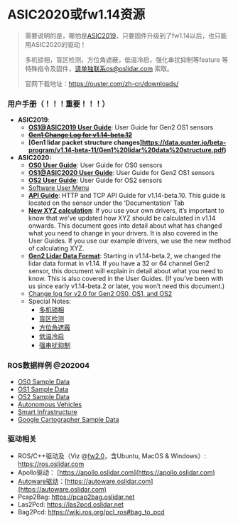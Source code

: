 # ASIC2020或fw1.14资源

> 需要说明的是，哪怕是[ASIC2019](/asic2019)，只要固件升级到了fw1.14以后，也只能用ASIC2020的驱动！
>
> 多机锁相，盲区检测，方位角遮蔽，低温冷启，强化串扰抑制等feature 等特殊指令及固件，请单独联系os@oslidar.com 索取。
>
> 官网下载地址：https://ouster.com/zh-cn/downloads/

### 用户手册（！！！重要！！！）

- **ASIC2019**:
  - **[OS1@ASIC2019 User Guide](https://data.ouster.io/beta-program/v1.14-beta-12/OS1-Gen1-User-Guide-v1.14.0-beta.12.pdf)**: User Guide for Gen2 OS1 sensors
  - ~~**[Gen1 Change Log  for v1.14-beta.12](https://go.ouster.io/cs/c/?cta_guid=e16f8dbc-94ab-4b14-ab0d-c65813b3a36c&placement_guid=725df4e2-a148-44ba-ba92-1fe4c0b8008b&portal_id=5054152&canon=https%3A%2F%2Fgo.ouster.io%2Fbeta-program%2Fbeta-10%2F&redirect_url=APefjpFkJK3tyYeakvqGLiR6TIj0F6Ah7-mqaOK3QR1ofTlg4lWIcMdkiW4bkVRfZlQWwA0joxIZFpLAjl9CGzXqEbasRX0gfF5RX7mCRX2GcObSQh3aEMC6CRUhWDkNCYWxiSWX6Fei7E1B5bhniPGZIj0syJv8N9OTxCnpWcUB6jwfJ3is-x_Am4gfQsYO6I5L2NpTqmYqHdl4Ft9EX_neyT3G_dGmOw&click=72d5a18d-3eb3-423c-a344-98fe8e17573b&hsutk=7b1c51587557cc04d5a9038ba7ea88b3&signature=AAH58kGA65kfie3pT-Vn7bfr6GeSO34Q0Q&pageId=29569243223&__hstc=82216777.7b1c51587557cc04d5a9038ba7ea88b3.1601731472859.1601731472859.1601731472859.1&__hssc=82216777.1.1601731472859&__hsfp=432711229&contentType=landing-page)**~~
  - **[Gen1 lidar packet structure changes]https://data.ouster.io/beta-program/v1.14-beta-11/Gen1%20lidar%20data%20structure.pdf)**
- **ASIC2020:**
  - **[OS0 User Guide](https://data.ouster.io/downloads/hardware-user-manual/hardware-user-manual-revc-os0.pdf?__hstc=34987006.3b498ee11237b4e28da832cc795fa6b7.1603177544769.1606967208102.1607045278647.6&__hssc=34987006.1.1607045278647&__hsfp=3202914155)**: User Guide for OS0 sensors
  - **[OS1@ASIC2020 User Guide](https://data.ouster.io/downloads/hardware-user-manual/hardware-user-manual-revc-os1.pdf?__hstc=34987006.3b498ee11237b4e28da832cc795fa6b7.1603177544769.1606967208102.1607045278647.6&__hssc=34987006.1.1607045278647&__hsfp=3202914155)**: User Guide for Gen2 OS1 sensors
  - **[OS2 User Guide](https://data.ouster.io/downloads/hardware-user-manual/hardware-user-manual-revc-os2.pdf?__hstc=34987006.3b498ee11237b4e28da832cc795fa6b7.1603177544769.1606967208102.1607045278647.6&__hssc=34987006.1.1607045278647&__hsfp=3202914155)**: User Guide for OS2 sensors
  - [Software User Menu](https://data.ouster.io/downloads/software-user-manual/software-user-manual-v2p0.pdf?__hstc=34987006.3b498ee11237b4e28da832cc795fa6b7.1603177544769.1606967208102.1607045278647.6&__hssc=34987006.1.1607045278647&__hsfp=3202914155)
  - **[API Guide](https://data.ouster.io/downloads/tcp-http-api-manual/api-manual-v2p0.pdf?__hstc=34987006.3b498ee11237b4e28da832cc795fa6b7.1603177544769.1606967208102.1607045278647.6&__hssc=34987006.1.1607045278647&__hsfp=3202914155)**: HTTP and TCP API Guide for v1.14-beta.10. This guide is located on the sensor under the ‘Documentation’ Tab
  - **[New XYZ calculation](https://data.ouster.io/beta-program/v1.14-beta-11/New%20lidar%20range%20data%20to%20XYZ.pdf)**: If you use your own drivers, it’s important to know that we’ve updated how XYZ should be calculated in v1.14 onwards. This document goes into detail about what has changed what you need to change in your drivers. It is also covered in the User Guides. If you use our example drivers, we use the new method of calculating XYZ.
  - **[Gen2 Lidar Data Format](https://data.ouster.io/beta-program/v1.14-beta-11/Gen2%20lidar%20data%20structure.pdf)**: Starting in v1.14-beta.2, we changed the lidar data format in v1.14. If you have a 32 or 64 channel Gen2 sensor, this document will explain in detail about what you need to know. This is also covered in the User Guides. (If you’ve been with us since early v1.14-beta.2 or later, you won’t need this document.)
  - [Change log for v2.0 for Gen2 OS0, OS1, and OS2](https://data.ouster.io/downloads/changelog/changelog-v2p0.pdf?__hstc=34987006.3b498ee11237b4e28da832cc795fa6b7.1603177544769.1606967208102.1607045278647.6&__hssc=34987006.1.1607045278647&__hsfp=3202914155)
  - Special Notes:
    - [多机锁相](https://go.ouster.io/cs/c/?cta_guid=89950dbc-376e-4864-b95a-6c669bb12d84&placement_guid=3b420160-bfab-41ca-87e3-cf7fe2ba945d&portal_id=5054152&canon=https%3A%2F%2Fgo.ouster.io%2Fbeta-program%2Fbeta-10%2F&redirect_url=APefjpGHSGMXRtZYKX58o6YS3sm8HFDtXn2AqEh7JsM7V8p1wyWNPmil1hB-EWvUy2a87_PLu1nN61RR8ra7viVGDcNYPdNKynOurNNS4TGHhT-7JTVElcnJt_5YXLPlHE0GDqMwyyFdv0s7lcICUsMdy2ApkLwDcMLO-hFOvk2Vx24ZY-DfKb2VdvqC_5_bhE2NwR0g3TJosJfVf9J4DydF1vDUeMGn3OJlaP634Ia8O1NSTfMvxQLfidQ3IR5PP5LdU8xQ9prf0EnggNhFk7_GeN0DA1U17vqn5j3oubkbyrTNZJX3qDnoIoIJrxWDA2NEykQbtywDYvOA5he4o2L6MFL8c5q6kKaiGoa51FxPsY93KP8Xm4E&click=e0264b14-6631-445b-a179-7ce9b8cb72f9&hsutk=309af5574f913a30980d651eafa90dd4&signature=AAH58kEyYSCubKgMd7SYSKBDdlrCrZQmWA&pageId=29569244383&__hstc=82216777.309af5574f913a30980d651eafa90dd4.1598932903127.1599982472787.1600863714552.4&__hssc=82216777.8.1600863714552&__hsfp=3417619826&contentType=landing-page)
    - [盲区检测](https://go.ouster.io/cs/c/?cta_guid=2a2c468d-ef45-4a3a-8184-0a6044955811&placement_guid=faa557f6-952d-4b17-a298-159379075ad1&portal_id=5054152&canon=https%3A%2F%2Fgo.ouster.io%2Fbeta-program%2Fbeta-10%2F&redirect_url=APefjpEJQhzjZPoEr5uAFmkJYwMiMB2G3OqTwaNuBxPLyZKsEP3zZ8erJ1KNYQpdBKJMB-Z3aLkMEn24iROfjs7FGIJfF_m_01sKfaLbEnktgjz7Py49_VEQiwZk9lILt1u9NNCVeTnGRCoS-cB0bJmRRQKIySzKeQJkUA9i0PsXSHzZv6VR0nXgV2--isseNxNxG40GmSNZDVf0oKEShIiga-FjYBITZyNZD78gpRRKkC8-FfhYIqrnL4LWACdB0DyOB2BpF1EaisNRBI76tsG9DHc3Xgwxll35sMiUZSdC_I5DF2GXX1TfeiFFRspIKIv8Boh2Zw2m_X8KyfJ2x2NSy-0j3pwTXMSkjcGolCCQybZRROD9UJ0&click=f741c7a9-dfde-4530-a3ee-9efb836e47d2&hsutk=309af5574f913a30980d651eafa90dd4&signature=AAH58kEOSowh6M98gMFbt1A3p-hdi9wUVA&pageId=29569360225)
    - [方位角遮蔽](https://go.ouster.io/cs/c/?cta_guid=e686bce5-86da-44d8-b95d-1af6fc9d1d87&placement_guid=a7a02ce2-8642-44b6-abfd-c9d2ec3c11a9&portal_id=5054152&canon=https%3A%2F%2Fgo.ouster.io%2Fbeta-program%2Fbeta-10%2F&redirect_url=APefjpFzd00tzaT47K63uvZPSeeuVKiSxZ4VrDWdHpffndnLt0FHboDN1WiJxTQVdfrlRa7jmq4Xlrs0EoI-zvoN3NUS47twZJn56Qi9Jw9k9VS83LmuxShDT8Jl8EpGU7g1lsR8SUHH0XVfnYAVUTO5mytlBJ41JdgAu5LV2xRwdVQCQVcDOIs4me1GCQlTtxTTW08q7wM7eNxoWnMLcOT2seNINjnX4fj7075shkEHqnsFnseBDfjLyblO7XE6jF-I1sZzkIGHOhV2uWzet58BTS5l8RuEcPB3c6bBqhlY_UD81UW2MZM_geOEkyc8Ew0ES-U0ftJwziE4xAr6SrvWvZ73usR759d0G0_D9Ev2w_OMR-D0sB4&click=0c9a82cf-6054-4201-8d2d-9d0d1f64a407&hsutk=309af5574f913a30980d651eafa90dd4&signature=AAH58kHHxN5z6O2s2o-hQkWxu8NgJHn08Q&pageId=29569244219)
    - [低温冷启](https://go.ouster.io/cs/c/?cta_guid=985bb9ea-85b7-4e7a-8c02-191f495468ad&placement_guid=1d338d62-cb37-4a0c-bb32-74c0f8ce52af&portal_id=5054152&canon=https%3A%2F%2Fgo.ouster.io%2Fbeta-program%2Fbeta-10%2F&redirect_url=APefjpER8aVF2V4TbgFW59GDO81ckt_mQTfkTD3fSiVhMikMBPRMpxtQtaYAUd84JsQabwdlYq4aXZXG_ogVAmrVKgj8x-SEVehZd7qE3Nwqpvf3pY7t5ACZXfXh6w8Oh0xQsMNvhw0Q7M-LJOd2BSrcS3d8chETYeZLtUmB9LWG5a3r2mHREa4LPNHaIsC2kLFWLWN3vipTNmta1bv4es1CvM4K11gyI57X9Ytu7ufUlzISVyCQ9bvwdY1MU0MkVzAbiw2Q_7Wl-6_k8uPmqvsIWawiRytlSKr37jSW2nW0GF7O8rXEbO2A4PfqBvB1jQqH-MQ6XKQFP9lb14j3t-Do54K2Uy3IibYDTYFZF1SGS3-dfbqehEM&click=49bfc0cd-b0ce-49c5-8106-47fb32f6f57a&hsutk=309af5574f913a30980d651eafa90dd4&signature=AAH58kGwDPTDo8kPKBmws-HbsNtRrPOziw&pageId=29569244332)
    - [强串扰抑制](https://go.ouster.io/cs/c/?cta_guid=44783b0c-f7c5-47ff-b14f-ddb08d59103b&placement_guid=85210f60-39b1-4f2b-90ba-644b031c8906&portal_id=5054152&canon=https%3A%2F%2Fgo.ouster.io%2Fbeta-program%2Fbeta-10%2F&redirect_url=APefjpHK9iskpDCBFioBB6fsNspyQciqL5buBO5Lgi9mxPvf5MM1RRPQS4fXKy4-LuvIGVXb-jYPXcYVIM54HzupGGiV64CYC5J1FGDN4O2EwB4qZVsgPNvpvRsE9tPZYxs_qKAyuaOODjYWx9w-pN5HHIeM6rImdYFiqICd2BFoPQn0nlukYSSDkVMq3FwdFgYKjWsdgkigQBdlUK47xW2zGIanT9DK7zYTj3KclPWQ9X9zzlXk2_Qe5IzlDWePKS27u68Cb3ZMK1k0ZVKZD0XlvBcPZyealgn86HUUublwBYZ314IYdt0tk_tjLu_5bGjkk7KHOTwYCD10-v976oCRDKtfVVIqEvYJz8UwHIRHv8r_bsmmb8c&click=137eccd7-d14a-4d44-9f7e-84f880a939d5&hsutk=309af5574f913a30980d651eafa90dd4&signature=AAH58kEHc04UTXmTcIqeBun-Njggbmb06A&pageId=29675795068&__hstc=82216777.309af5574f913a30980d651eafa90dd4.1598932903127.1599982472787.1600863714552.4&__hssc=82216777.16.1600863714552&__hsfp=3417619826&contentType=landing-page)



### ROS数据样例 @202004

- [OS0 Sample Data](https://ouster.com/resources/lidar-sample-data/os0-sample-data/download/)
- [OS1 Sample Data](https://ouster.com/resources/lidar-sample-data/os1-sample-data/download/)
- [OS2 Sample Data](https://ouster.com/resources/lidar-sample-data/os1-sample-data/download/)
- [Autonomous Vehicles](https://ouster.com/resources/lidar-sample-data/autonomous-vehicle-sample-data/download/)
- [Smart Infrastructure](https://ouster.com/resources/lidar-sample-data/smart-infrastructure-sample-data/download/)
- [Google Cartographer Sample Data](https://go.ouster.io/download/google-cartographer-sample-data/thank-you/?submissionGuid=e7d57d54-d9ce-40ef-9873-00167aa630db)



### 驱动相关

- ROS/C++驱动及（Viz @[fw2.0](https://data.ouster.io/downloads/firmware/ousteros-image-prod-aries-v2.0.0%2B20201124065024.img?__hstc=34987006.3b498ee11237b4e28da832cc795fa6b7.1603177544769.1606967208102.1607045278647.6&__hssc=34987006.1.1607045278647&__hsfp=3202914155)，含Ubuntu, MacOS & Windows）:   https://ros.oslidar.com
- Apollo驱动：   [https://apollo.oslidar.com](https://apollo.oslidar.com)
- [Autoware驱动](https://docs.wixstatic.com/ugd/984e93_b4e43111b1dd420cb3bc2c3e13071e71.pdf?index=true)：[https://autoware.oslidar.com](https://autoware.oslidar.com)
- Pcap2Bag: https://pcap2bag.oslidar.net
- Las2Pcd: https://las2pcd.oslidar.net
- Bag2Pcd: https://wiki.ros.org/pcl_ros#bag_to_pcd